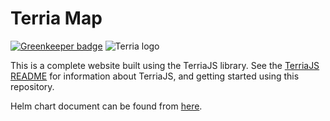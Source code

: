 Terria Map
==========

[![Greenkeeper badge](https://badges.greenkeeper.io/TerriaJS/TerriaMap.svg)](https://greenkeeper.io/)
![Terria logo](terria-logo.png "Terria logo")

This is a complete website built using the TerriaJS library. See the [TerriaJS README](https://github.com/TerriaJS/TerriaJS) for information about TerriaJS, and getting started using this repository.

Helm chart document can be found from [here](./deploy/helm/magda-preview-map/README.md).